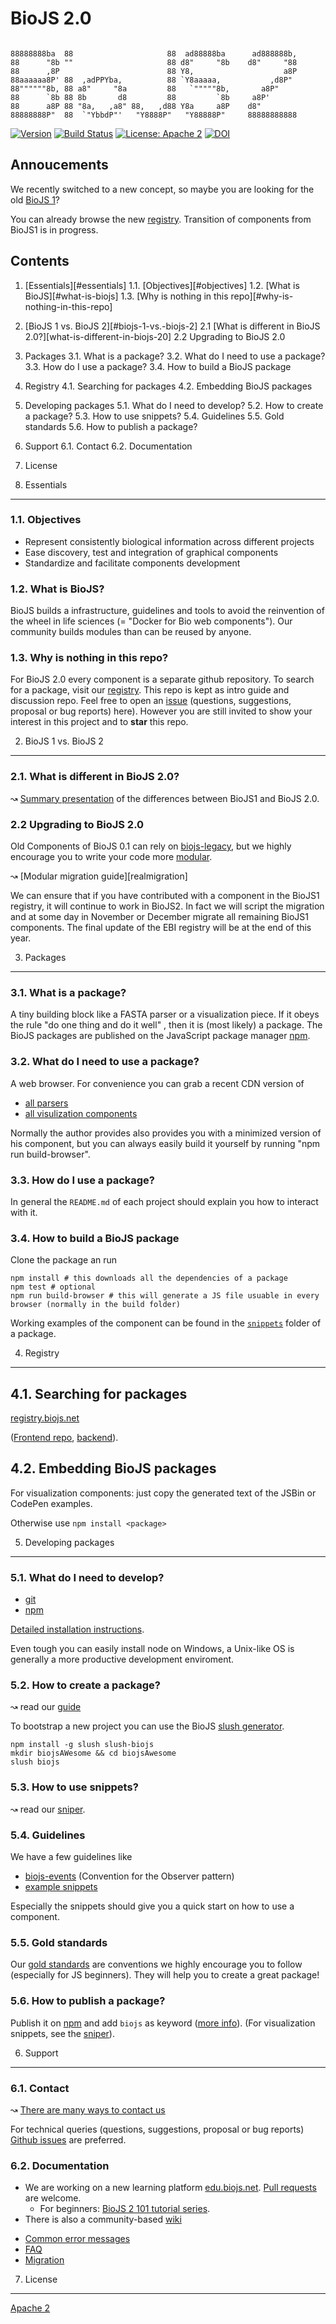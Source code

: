 BioJS 2.0
=========

```

88888888ba  88                     88  ad88888ba      ad888888b,  
88      "8b ""                     88 d8"     "8b    d8"     "88  
88      ,8P                        88 Y8,                    a8P  
88aaaaaa8P' 88  ,adPPYba,          88 `Y8aaaaa,           ,d8P"   
88""""""8b, 88 a8"     "8a         88   `"""""8b,       a8P"      
88      `8b 88 8b       d8         88         `8b     a8P'        
88      a8P 88 "8a,   ,a8" 88,   ,d88 Y8a     a8P    d8"          
88888888P"  88  `"YbbdP"'   "Y8888P"   "Y88888P"     88888888888 

 ```

[![Version](http://img.shields.io/badge/npm-v2.0.0_alpha-orange.svg?style=flat)](#) [![Build Status](http://img.shields.io/travis/biojs/edu.svg?style=flat)](https://travis-ci.org/biojs/edu)  [![License: Apache 2](http://img.shields.io/hexpm/l/plug.svg?style=flat)](https://github.com/biojs/biojs/blob/master/LICENSE) [![DOI](https://zenodo.org/badge/6143/biojs/biojs.png)](http://dx.doi.org/10.5281/zenodo.11893)

Annoucements
----------------

We recently switched to a new concept, so maybe you are looking for the old [BioJS 1](https://github.com/biojs/biojs1)?

You can already browse the new [registry][registry]. Transition of components from BioJS1 is in progress.

Contents
----------


1. [Essentials][#essentials]
 1.1. [Objectives][#objectives]
 1.2. [What is BioJS][#what-is-biojs]
 1.3. [Why is nothing in this repo][#why-is-nothing-in-this-repo]
2. [BioJS 1 vs.  BioJS 2][#biojs-1-vs.-biojs-2]
  2.1 [What is different in BioJS 2.0?][what-is-different-in-biojs-20]
  2.2 Upgrading to BioJS 2.0
3. Packages
  3.1. What is a package?
  3.2. What do I need to use a package?
  3.3. How do I use a package?
  3.4. How to build a BioJS package
4. Registry
  4.1. Searching for packages
  4.2. Embedding BioJS packages
5. Developing packages
  5.1. What do I need to develop?
  5.2. How to create a package?
  5.3. How to use snippets?
  5.4. Guidelines
  5.5. Gold standards
  5.6. How to publish a package?
6. Support
  6.1. Contact
  6.2. Documentation
7. License

1. Essentials
--------------

### 1.1. Objectives

* Represent consistently biological information across different projects
* Ease discovery, test and integration of graphical components
* Standardize and facilitate components development

### 1.2. What is BioJS?


BioJS builds a infrastructure, guidelines and tools to avoid the reinvention of the wheel in life sciences (= "Docker for Bio web components"). Our community builds modules than can be reused by anyone.

### 1.3. Why is nothing in this repo?

For BioJS 2.0 every component is a separate github repository. To search for a package, visit our [registry][registry].
This repo is kept as intro guide and discussion repo. Feel free to open an [issue][issue] (questions, suggestions, proposal or bug reports) here).
However you are still invited to show your interest in this project and to __star__ this repo.

2. BioJS 1 vs.  BioJS 2
-----------------------

### 2.1. What is different in BioJS 2.0?


↝ [Summary presentation](https://docs.google.com/presentation/d/17Q4olwMEd0hFKa0MA01Dx9RHEWbNiI1hJ0Ng2v_1D30/) of the differences between BioJS1 and BioJS 2.0.

### 2.2 Upgrading to BioJS 2.0

Old Components of BioJS 0.1 can rely on [biojs-legacy][migrationguide], but we highly encourage you to write your code more [modular][101].

↝ [Modular migration guide][realmigration]

We can ensure that if you have contributed with a component in the BioJS1 registry, it will continue to work in BioJS2.
In fact we will script the migration and at some day in November or December migrate all remaining BioJS1 components.
The final update of the EBI registry will be at the end of this year.

3. Packages
-------------

### 3.1. What is a package?

A tiny building block like a FASTA parser or a visualization piece. If it obeys the rule "do one thing and do it well" , then it is (most likely) a package. The BioJS packages are published on the JavaScript package manager [npm](npmjs.org).

### 3.2. What do I need to use a package?

A web browser. For convenience you can grab a recent CDN version of

* [all parsers](https://github.com/biojs/biojs-meta-parser)
* [all visulization components](https://github.com/biojs/biojs-meta-vis)

Normally the author provides also provides you with a minimized version of his component, but you can always easily build it yourself by running "npm run build-browser".

### 3.3. How do I use a package?

In general the `README.md` of each project should explain you how to interact with it.

### 3.4. How to build a BioJS package

Clone the package an run

```
npm install # this downloads all the dependencies of a package
npm test # optional
npm run build-browser # this will generate a JS file usuable in every browser (normally in the build folder)
```

Working examples of the component can be found in the [`snippets`](https://github.com/greenify/biojs-sniper) folder of a package.

4. Registry
-------------

4.1. Searching for packages
----------------------

[registry.biojs.net](http://registry.biojs.net)

([Frontend repo][registryui], [backend][registry-workmen]).


4.2. Embedding BioJS packages
------------------------

For visualization components: just copy the generated text of the JSBin or CodePen examples.

Otherwise use `npm install <package>`


5. Developing packages
-----------------------

### 5.1. What do I need to develop?

* [git](https://try.github.io/levels/1/challenges/1)
* [npm](http://nodejs.org/download/)


[Detailed installation instructions](http://edu.biojs.net/series/101/02_getting_started.html).

Even tough you can easily install node on Windows, a Unix-like OS is generally a more productive development enviroment.


### 5.2. How to create a package?

↝ read our [guide][101]

To bootstrap a new project you can use the BioJS [slush generator](https://github.com/biojs/slush-biojs).

```
npm install -g slush slush-biojs
mkdir biojsAWesome && cd biojsAwesome
slush biojs
```

### 5.3. How to use snippets?

↝ read our [sniper][sniper].

### 5.4. Guidelines

We have a few guidelines like 

* [biojs-events](https://github.com/biojs/biojs-events) (Convention for the Observer pattern)
* [example snippets][sniper]

Especially the snippets should give you a quick start on how to use a component.

### 5.5. Gold standards

Our [gold standards](http://edu.biojs.net/series/101/70_gold_standard.html) are conventions we highly encourage you to follow (especially for JS beginners). They will help you to create a great package!

### 5.6. How to publish a package?

Publish it on [npm](npmjs.org) and add `biojs` as keyword ([more info][publishit]).
(For visualization snippets, see the [sniper][sniper]).

6. Support
--------

### 6.1. Contact

↝ [There are many ways to contact us](http://biojs.net/get_involved.html)

For technical queries (questions, suggestions, proposal or bug reports) [Github issues](https://github.com/biojs/biojs/issues) are preferred.

### 6.2. Documentation

* We are working on a new learning platform [edu.biojs.net](http://edu.biojs.net/).
[Pull requests](https://github.com/biojs/tutorials) are welcome.
  - For beginners: [BioJS 2 101 tutorial series][101].
* There is also a community-based [wiki][wiki]
 - [Common error messages](https://github.com/biojs/biojs/wiki/Common-error-messages)
 - [FAQ](https://github.com/biojs/biojs/wiki/FAQ)
 - [Migration][migration]


7. License
----------

[Apache 2](http://www.apache.org/licenses/LICENSE-2.0)


[101]: http://edu.biojs.net/categories/101_tutorial/index.html
[issue]: https://github.com/biojs/biojs/issues
[migrationguide]: http://edu.biojs.net/tutorials/aQuickGuideForMigrating.html
[publishit]: http://edu.biojs.net/series/101/60_publish_it.html
[migration]: https://github.com/biojs/biojs/wiki/biojs1-biojs2-migration
[registry]: http://registry.biojs.net/client/
[registryui]: https://github.com/biojs/registry-ui
[registry-workmen]: https://github.com/biojs/registry-workmen
[sniper]: https://github.com/greenify/biojs-sniper
[wiki]: (https://github.com/biojs/biojs/wiki)
